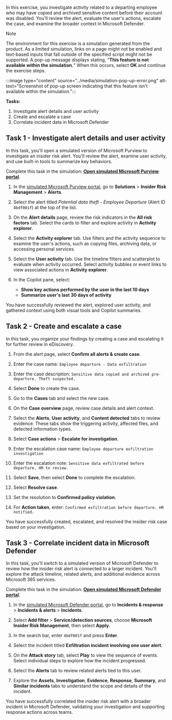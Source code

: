 In this exercise, you investigate activity related to a departing employee who may have copied and archived sensitive content before their account was disabled. You'll review the alert, evaluate the user's actions, escalate the case, and examine the broader context in Microsoft Defender.

> [!NOTE]
> The environment for this exercise is a simulation generated from the product. As a limited simulation, links on a page might not be enabled and text-based inputs that fall outside of the specified script might not be supported. A pop-up message displays stating, "**This feature is not available within the simulation.**" When this occurs, select **OK** and continue the exercise steps.
>
>
>:::image type="content" source="../media/simulation-pop-up-error.png" alt-text="Screenshot of pop-up screen indicating that this feature isn't available within the simulation.":::

**Tasks:**

1. Investigate alert details and user activity
1. Create and escalate a case
1. Correlate incident data in Microsoft Defender

## Task 1 - Investigate alert details and user activity

In this task, you'll open a simulated version of Microsoft Purview to investigate an insider risk alert. You'll review the alert, examine user activity, and use built-in tools to summarize key behaviors.

Complete this task in the simulation: **[Open simulated Microsoft Purview portal](https://app.highlights.guide/start/d3e09027-0dbb-40cf-a5b9-8a08308a7350?token=16d48b6c-eace-4a1f-8050-098d29d23a89&link=0&azure-portal=true)**.

1. In the [simulated Microsoft Purview portal](https://app.highlights.guide/start/d3e09027-0dbb-40cf-a5b9-8a08308a7350?token=16d48b6c-eace-4a1f-8050-098d29d23a89&link=0&azure-portal=true), go to **Solutions** > **Insider Risk Management** > **Alerts**.

1. Select the alert titled *Potential data theft - Employee Departure* (Alert ID `4bdf001f`) at the top of the list.

1. On the **Alert details** page, review the risk indicators in the **All risk factors** tab. Select the cards to filter and explore activity in **Activity explorer**.

1. Select the **Activity explorer** tab. Use filters and the activity sequence to examine the user's actions, such as copying files, archiving data, or accessing personal services.

1. Select the **User activity** tab. Use the timeline filters and scatterplot to evaluate when activity occurred. Select activity bubbles or event links to view associated actions in **Activity explorer**.

1. In the Copilot pane, select:

   - **Show key actions performed by the user in the last 10 days**
   - **Summarize user's last 30 days of activity**

You have successfully reviewed the alert, explored user activity, and gathered context using both visual tools and Copilot summaries.

## Task 2 - Create and escalate a case

In this task, you organize your findings by creating a case and escalating it for further review in eDiscovery.

1. From the alert page, select **Confirm all alerts & create case**.

1. Enter the case name:
   `Employee departure - Data exfiltration`

1. Enter the case description:
   `Sensitive data copied and archived pre-departure. Theft suspected.`

1. Select **Done** to create the case.

1. Go to the **Cases** tab and select the new case.

1. On the **Case overview** page, review case details and alert context.

1. Select the **Alerts**, **User activity**, and **Content detected** tabs to review evidence. These tabs show the triggering activity, affected files, and detected information types.

1. Select **Case actions** > **Escalate for investigation**.

1. Enter the escalation case name:
   `Employee departure exfiltration investigation`

1. Enter the escalation note:
    `Sensitive data exfiltrated before departure. HR to review.`

1. Select **Save**, then select **Done** to complete the escalation.

1. Select **Resolve case**.

1. Set the resolution to **Confirmed policy violation**.

1. For **Action taken**, enter:
    `Confirmed exfiltration before departure. HR notified.`

You have successfully created, escalated, and resolved the insider risk case based on your investigation.

## Task 3 - Correlate incident data in Microsoft Defender

In this task, you'll switch to a simulated version of Microsoft Defender to review how the insider risk alert is connected to a larger incident. You'll explore the attack timeline, related alerts, and additional evidence across Microsoft 365 services.

Complete this task in the simulation: **[Open simulated Microsoft Defender portal](https://app.highlights.guide/start/d3e09027-0dbb-40cf-a5b9-8a08308a7350?token=16d48b6c-eace-4a1f-8050-098d29d23a89&link=1&azure-portal=true)**.

1. In the [simulated Microsoft Defender portal](https://app.highlights.guide/start/d3e09027-0dbb-40cf-a5b9-8a08308a7350?token=16d48b6c-eace-4a1f-8050-098d29d23a89&link=1&azure-portal=true), go to **Incidents & response** > **Incidents & alerts** > **Incidents**.

1. Select **Add filter** > **Service/detection sources**, choose **Microsoft Insider Risk Management**, then select **Apply**.

1. In the search bar, enter `4bdf001f` and press **Enter**.

1. Select the incident titled **Exfiltration incident involving one user alert**.

1. On the **Attack story** tab, select **Play** to view the sequence of events. Select individual steps to explore how the incident progressed.

1. Select the **Alerts** tab to review related alerts tied to this user.

1. Explore the **Assets**, **Investigation**, **Evidence**, **Response**, **Summary**, and **Similar incidents** tabs to understand the scope and details of the incident.

You have successfully correlated the insider risk alert with a broader incident in Microsoft Defender, validating your investigation and supporting response actions across teams.
